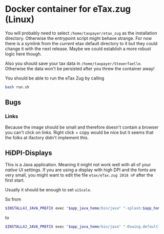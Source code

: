 # Docker container for eTax.zug (Linux)

You will probably need to select `/home/taxpayer/etax_zug` as the installation directory.
Otherwise the entrypoint script might behave strange.
For now there is a symlink from the _current_ etax default directory to it but they could change it with the next release. Maybe we could establish a more robust logic here though.

Also you should save your tax data in `/home/taxpayer/Steuerfaelle`.
Otherwise the data won't be persisted after you threw the container away!

You should be able to run the eTax Zug by calling

```bash
bash run.sh
```

## Bugs

### Links

Because the image should be small and therefore doesn't contain a browser you can't click on links.
Right click + copy would be nice but it seems that the folks at ifactory didn't implement this.

## HiDPI-Displays

This is a Java application. Meaning it might not work well with all of your _native_ UI settings.
If you are using a display with high DPI and the fonts are very small, you might want to edit the file `etax/eTax.zug 2018 nP` after the first start.

Usually it should be enough to set `uiScale`.

So from

```bash
$INSTALL4J_JAVA_PREFIX exec "$app_java_home/bin/java" "-splash:$app_home/.install4j/s_1wbh84j.png" …
```

to

```bash
$INSTALL4J_JAVA_PREFIX exec "$app_java_home/bin/java" "-Dswing.defaultlaf=com.sun.java.swing.plaf.gtk.GTKLookAndFeel" "-Dsun.java2d.dpiaware=true" "-Dawt.useSystemAAFontSettings=on" "-Dsun.java2d.uiScale=2" "-splash:$app_home/.install4j/s_1wbh84j.png" …
```
